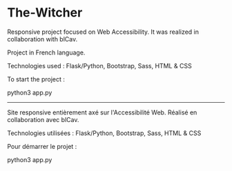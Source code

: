 # The-Witcher
Responsive project focused on Web Accessibility. It was realized in collaboration with blCav.

Project in French language.

Technologies used : Flask/Python, Bootstrap, Sass, HTML & CSS

To start the project :

python3 app.py

------

Site responsive entièrement axé sur l'Accessibilité Web. Réalisé en collaboration avec blCav.

Technologies utilisées : Flask/Python, Bootstrap, Sass, HTML & CSS

Pour démarrer le projet : 

python3 app.py
